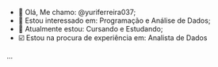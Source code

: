 - 👋 Olá, Me chamo: @yuriferreira037;
- 👀 Estou interessado em: Programação e Análise de Dados;
- 🌱 Atualmente estou: Cursando e Estudando;
- ☑️ Estou na procura de experiência em: Analista de Dados

...
<!---
yuriferreira037/yuriferreira037 is a ✨ special ✨ repository because its `README.md` (this file) appears on your GitHub profile.
You can click the Preview link to take a look at your changes.
--->
